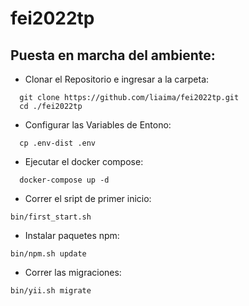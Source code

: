 # fei2022tp

## Puesta en marcha del ambiente:

- Clonar el Repositorio e ingresar a la carpeta:

```
  git clone https://github.com/liaima/fei2022tp.git
  cd ./fei2022tp
```

- Configurar las Variables de Entono:

```
  cp .env-dist .env
```

- Ejecutar el docker compose:

```
  docker-compose up -d
```

- Correr el sript de primer inicio:

```
bin/first_start.sh
```

- Instalar paquetes npm:

```
bin/npm.sh update
```

- Correr las migraciones:

```
bin/yii.sh migrate
```
